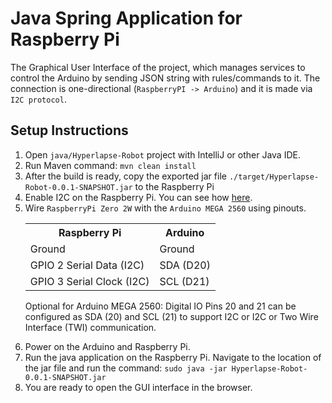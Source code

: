 # Java Spring Application for Raspberry Pi

The Graphical User Interface of the project, which manages services to control the Arduino by sending JSON string with rules/commands to it.
The connection is one-directional (`RaspberryPI -> Arduino`) and it is made via `I2C protocol`.

## Setup Instructions
1. Open `java/Hyperlapse-Robot` project with IntelliJ or other Java IDE.
2. Run Maven command:
          ```
          mvn clean install
          ```
3. After the build is ready, copy the exported jar file `./target/Hyperlapse-Robot-0.0.1-SNAPSHOT.jar` to the Raspberry Pi
4. Enable I2C on the Raspberry Pi. You can see how [here](https://ozzmaker.com/i2c/).
5. Wire `RaspberryPi Zero 2W` with the `Arduino MEGA 2560` using pinouts.<table>
          <tr>
            <th>Raspberry Pi</th>
            <th>Arduino</th>
          </tr>
          <tr>
            <td>Ground</td>
            <td>Ground</td>
          </tr>
          <tr>
            <td>GPIO 2 Serial Data (I2C)</td>
            <td>SDA (D20)</td>
          </tr>
          <tr>
            <td>GPIO 3 Serial Clock (I2C)</td>
            <td>SCL (D21)</td>
          </tr>
    </table><p><span class="small">Optional for Arduino MEGA 2560: Digital IO Pins 20 and 21 can be configured as SDA (20) and SCL (21) to support I2C or I2C or Two Wire Interface (TWI) communication.</span></p>
6. Power on the Arduino and Raspberry Pi.
7. Run the java application on the Raspberry Pi. Navigate to the location of the jar file and run the command:
          ```
          sudo java -jar Hyperlapse-Robot-0.0.1-SNAPSHOT.jar
          ```
8. You are ready to open the GUI interface in the browser.
